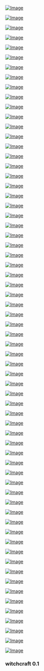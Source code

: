 <!--
bkz hoşlandığını gavat ormanda kırk kaplan gücündeyim dese napardınız
bkz hoşlandığınız gavat denize düşse napardınız sorunsalı
bkz devletin malı deniz yemeyen keriz 
https://www.uludagsozluk.com/k/bir-d%C3%BCzine-kar%C4%B1s%C4%B1-olan-gavad/ bkz a bu benim
bkz bilal vakıf paraları ibiza da bi gece de yese napardınız
bkz facebook cia gözetiminde olsa napardınız sorunsalı
bkz twitter nsa gözetiminde olsa nolurdu sorunsalı
bkz devlet gözetiminde facebook olsaydı nolurdu sorunsalı
bkz erdoğan ailesinin yediği trilyonları öğrenseniz napardınız sorunsalı
https://www.uludagsozluk.com/e/42531311/bkz çok yahşi adamdır
bkz hiç sevişmemiş cinselli cinselsiz ilişki istemeyen mutlu 1978 li erkek
https://www.uludagsozluk.com/k/hayat%C4%B1nda-hi%C3%A7-sevilmemi%C5%9F-insan/&w=bg bkz a bu benim
https://www.uludagsozluk.com/k/joffrey-in-kad%C4%B1k%C3%B6y-de-g%C3%B6r%C3%BClmesi/
bkz serdar ortaçın türk düşmanlarına 10. yıl marşıyla verdiği efso cevap
https://www.uludagsozluk.com/k/kemalistlerin-kurdu%C4%9Fu-%C3%BClkede-kemalizmi-k%C3%B6t%C3%BClemek/
bkz yaşıtları kadıköyde kız kovalarken 40 lık amcalarına sulanan ergenler
https://www.uludagsozluk.com/k/tevfik-g%C3%B6ksu-nun-imamo%C4%9Flu-nu-tokat-delisi-yapmas%C4%B1/
bkz cinselli cinselsiz ilişki istemeyen 1978 li işi arabası evi olmayan erkek
https://www.uludagsozluk.com/k/sevgilisinin-tayt-giymesine-izin-veren-gavat/&w=bg bkz şeytanın hileleri
bkz https://www.youtube.com/watch?v=jVEKDcDEN1w en sevdiğim kullar asyalı kullar
bkz cinsel ilişki istemeyen erkeğe tecavüz etmeye çalışan türkler
bkz mahsun kırmızıgül denize düşse kurtarır mısın sorunsalı
bkz bülent ecevit denizden slip mayolu çıksa naparsın sorunsalı
bkz tansu çillerin eşi denize düşse kurtarır mısın sorunsalı
bkz angela merkel denize düşse kurtarır mısın sorunsalı
bkz denize düşmese en çok kimi lider olarak görürsün
bkz killa kahan denize düşse almanlar napar sorunsalı
bkz denize kakatürk mü düşse boğarsın serdar ortaç mı
bkz kakatürke benzeyen adam vs serdar ortaça benzeyen japon
bkz serdar ortaçın gerçek orta asya türkü olduğu gerçeği
bkz serdar ortaçın denizden çıkıp 10. yıl marşı söylemesi
bkz su çok güzel gelsene diyen kutup ayısı
bkz denizde koltuk altıyla osuruk sesi yapan kutup ayısı görsen naparsın sorunssalı
bkz daudoğlanın bacanağı denize düşse naparsın sorunsalı
bkz hz musa denizi yarsa deniz yarılır mı sorunsalı
bkz yangında yanan aleviyi kurtarırmısın sorunsalı
bkz yangında yanan kafirleri kurtarırmısın sorunsalı
bkz ılık denize putin düşse kurtarırmısın sorunsalı
bkz denizden kürt çıksa o denzie girer msini sorunsalı
bkz denizden ali sami yen çıksa naparsın sorunsalı
bkz serdar ortaç denizden ıslak çıksa 10.yıl marşi söylese naparsın sorunsalı
bkz denize kamalcı serdar ortaç mı pkklı ahmet kaya mı kurtarırsın sorunsalı
bkz ıssız bi adaya düşsen kimi alırsın sounsal https://www.youtube.com/watch?v=0XaTDfxSmvk
bkz ahmet çakar denize düşse naparsın sorunsalı
bkz emre belezoğlu denize düşse naparsın sorundalı
bkz şeyma subaşı denize düşse naparsın sorunsalı
bkz ermeni toroğlan denize düşse kurtarırmısın sorunsalı
bkz deniz yılanı denzie düşse naparsın sorunsalı
bkz denize düşse yılana sarılır msıın sorunsalı
bkz denize düşmese denize dmökeceğin ırklar hangileri sorunsalı
bkz denize düşse kurtarmayacağın isimler kimler sorunsalı
bkz rte denize düşse cinsel seks yaparmısın sorunsalı
bkz rte cinsel seks teklifini reddetse naparsın soundalı
bkz rte denize düşse kurtarırı mısın sorunsalı
bkz cinsel sekse düşse kimi kurtarırsın sorunsalı
bkz denizde kime cinsel seks teklifi edersin sorunsalı
bkz denizde kim düşse sakso çekersin sorunsalı
bkz denizde cinsel seks teklifini reddedden erkeğe naparsın sorunsalı
bkz havuza kim düşse şey yaparsın https://www.youtube.com/watch?v=2SzDVoaY8mg
bkz denize rus mu düşse kurtarırsın yahudi mi ?
bkz denize apo mu düşse kurtarırsın tatlıses mi 
bkz denize yunan düşse kurtarır mısın sorunsalı
bkz denize düşse kürt düşse kürt sorunu çözülürmü sorunsalı
bkz serdr ortaçın yılbaşı yaklaştıkça yılbaşı konserlerine hazırlanması
bkz serdar ortaçın recep tayyip erdoğan diye yazılır karizma diye okunur açıklaması
https://www.uludagsozluk.com/k/%C5%9Fu-an-t%C3%BCrkiye-de-lider-olarak-bir-tek-erdo%C4%9Fan-var/
https://www.uludagsozluk.com/k/eskiden-insanlar-t%C3%BCp-gaz-kuyru%C4%9Funa-girerdi/
bkz serdar ortaçın cinsel seks teklifini reddetmemesi
bkz serdar ortaçın yerim uzun adamın yeridir paylaşımı
bkz serdar ortaçın orta asyanın sahipleri çekik gözlülerdir açıklaması
bkz e devletten ermeni torunu olduğunu öğrenip derin bi ohh çekmek
bkz fesli bunağın keşke denize yunan dölü düşseydi açıklaması
bkz denize ermeni dölü mü düşse yunan dölü mü düşse kurtarırsınız 
bkz tayyipin metal yorgunluğu https://www.youtube.com/watch?v=PAlwP6oeJpA
bkz üç isimli lider karizması
bkz mustafa kamal doğan vs receğ tayyiğ doğan
bkz tayyip çok hojdır amam benena https://www.youtube.com/watch?v=PAlwP6oeJpA
bkz denizden hz osman çıksa yerim diyen yahudi https://www.youtube.com/watch?v=RHBoMuNszuk
bkz yılbaşı yaklaştıkça pasifleşen türklerin heyecan yapması https://www.youtube.com/watch?v=NXQJ9iR5BkA
bkz yılbaşı yaklaşıyo diyo heyecan yapan suriyeli https://www.youtube.com/watch?v=NXQJ9iR5BkA
bkz denizden babam çıksa yerim diyen kürt https://www.youtube.com/watch?v=RHBoMuNszuk
bkz denize düşen kürtü silip suriyeliyi kurtarmam foğşikmiyim diyen türk oğlu tük
bkz yılbaşında denize düşecem diyen kürt https://www.youtube.com/watch?v=RHBoMuNszuk
bkz yılbaşında cübbeli izleyecem diyen yahudi
bkz yılbaşında yılsonu diyenlere tavsiye
bkz yılsonu yaklaştıkça yılbaşı espirisi yapacam diyen müslüman
bkz yılsonu yaklaştıkça yılbaşını kıskanan yobaz
bkz her gece barda gönlüm hovarda söyleyen çomarlara tahamamülü olmayan insan
bkz türklerin eğlencenin dibine vurmalarını çekemeyen yobaz gavat kğrt
bkz eğlenen türklere tahammülü olmayan yobaz finlandiyalı
bkz türklerin refahını çekemeyen norveçli yobaz
bkz türklerin çok mutlu olmasını çekemeyen çomar
bkz türklerin çok eğlenceli olmasını çekemyen dünya
bkz eğlenen türklere tahammülü olmayan çomar
bkz noel yaklaştıkça pasifleşen gay
bkz erdoğanın damatlarıyla aynı havuza düşsen naparsın sorunsalı
bkz erdogan havuza düşse naparsın sorunsalı
bkz denize erdoğan mı düşse atatürk mü düşse naparsın sorunsalı
bkz denize baan düşse naparsın sorunsalı
bkz denizden babam çıksa yerim diyen birini denizde kurtarırmısın sorunsalı
bkz denizden kurt çıksa yerim diyen kürt
bkz denize kurt düşse kurtarırmısın sorunsalı
bkz il başkanınını denize kürt düşse kurtarmama demesi
bkz chp il başkanının yerim uzun heykelin yeridir paylaşımı
bkz müslümanların üstün ırk olması
bkz deniz kürt düşse üstüne sıçarmısın sorunsalı
bkz akp ümranye il başkanının yerim uzun adamın yeridir paylaşımı
https://www.youtube.com/watch?v=Afq6UM-01Xs
bkz tayip doğanın israfı önlemek için heykelleri tayyip şeklinde yaptırması
bkz denize türkün düşmemesi sorunsalı
bkz deniz kürt mü düşse kurtarırsın  müslüman mı
bkz doğuda dsmartı gavat macun tv si interneti olmayanlar varken şikayet etmek cık cık cık 
bkz yobazdogan odama dsmart şifresiz lig tv umut nayır hd bağlatti diye kıskanan ekşiciler
bkz aktrollerin iş başı yapması https://www.youtube.com/watch?v=TA6y-oRT1w0
bkz ekşcilerin neymara hiç entry girmemesi sorunsalı
https://kaybedince-daha-cok-seveceksin.uludagsozluk.com/ bkz yahudileri ırk sanan kamalcı
bkz aponun odasına dsmart ligtv kamalcılara gavat acun tv bağlatan dünya lideri
https://www.uludagsozluk.com/k/%C3%B6calan-%C4%B1n-h%C3%BCcresine-televizyon-koydurtan-lider/&w=bg
bkz topkekini yerken yaparken acun abi çıktı tvye anne diyen gavat
bkz kamalcı gavatlar odalarında tvibu mu izliyo dsmart mı izliyor sorunsalı
bkz apple tv nin kamalcı gavatları siklememesi
bkz gavatlara dsmart bağlatıp mağara soğuk mu demek
bkz apo nun hücresinde  gavat acun tv izlediği gerçeği
https://www.uludagsozluk.com/k/%C3%B6calan-tvbu-mu-dsmart-m%C4%B1-digit%C3%BCrk-m%C3%BC-izliyor/ bkz rt (recep tayyip )
bkz acele etme fedöcü efendi vs https://hitler-benim-atam.uludagsozluk.com/ 
https://eksisozluk.com/pazar-gunu-seni-kilisede-goremedim-john--915278 alla alla neden acaba
https://www.uludagsozluk.com/k/%C3%B6calan-%C4%B1n-h%C3%BCcresine-televizyon-koydurtan-lider/&w=bg lol
https://github.com/danmactough/node-feedparser/tree/fb2377e2525a4ab26e998e20021f4a60ab6dd7ce 
https://www.youtube.com/watch?v=GQAk5T93CQk swan song for a nation
https://twitter.com/radikal lol
https://github.com/nodejs/node-v0.x-archive/issues/2190 lol
bkz floating witchcraft after life  https://www.youtube.com/watch?v=k-T7vGdH_ek
https://github.com/danmactough/node-feedparser/issues/129
bkz floating witchcraft https://www.youtube.com/watch?v=01SXLx0MOTs 
request({url,encoding:null}, function(error, response, body){
		body = iconv.encode (iconv.decode (new Buffer (body, 'binary'), 'win1251'), 'utf8');
        console.log(body.toString()); // кракозябры: ура ура ура
});,
https://github.com/danmactough/node-feedparser/blob/fb2377e2525a4ab26e998e20021f4a60ab6dd7ce/examples/iconv.js
-->
<!-- https://toster.ru/q/353548 -->
<!-- https://www.npmjs.com/package/iconv-lite  -->
<!-- https://www.unix.com/shell-programming-and-scripting/248845-trying-convert-utf-8-windows-1251-a.html -->
<!--https://helperbyte.com/questions/257624/how-to-convert-encoding-from-windows1251-to-utf8-in-nodejs -->
<!-- https://github.com/mathiasbynens/windows-1251 that's what i've been lookin' for -->
<!-- windows-1251 https://www.youtube.com/watch?v=wpFBJDI1I_g -->
<!-- https://stackoverflow.com/a/9049823 -->
<!-- https://www.zen-cart.com/showthread.php?121221-Problems-with-displaying-Russian-characters-and-UTF-8 -->


[![Image](smartdata/Screenshot_2019-12-06_19-22-23.png)]( https://www.youtube.com/watch?v=YGix73dqF0I )


[![Image](smartdata/Screenshot_2019-12-06_07-53-46.png)]( https://www.youtube.com/watch?v=LYZScAAbfns )

[![Image](smartdata/Screenshot_2019-12-06_06-02-12.png)]( https://www.youtube.com/watch?v=6RwAWZtK5Uw )

[![Image](smartdata/Screenshot_2019-12-06_02-17-01.png)]( https://www.youtube.com/watch?v=OrZB5n0tNAI )

[![Image](smartdata/Screenshot_2019-12-05_15-51-16.png)]( https://www.youtube.com/watch?v=WrrK0LuuTOg )

[![Image](smartdata/Screenshot_2019-12-05_14-44-07.png)]( https://www.youtube.com/watch?v=k-Rg51azVlg )

[![Image](smartdata/Screenshot_2019-12-05_14-02-27.png)]( https://www.la-croix.com/Monde/Afrique/Operation-Barkhane-Emmanuel-Macron-reclame-appui-clair-pays-Sahel-2019-12-05-1201064691)


[![Image](smartdata/Screenshot_2019-12-05_14-03-26.png)]( https://www.youtube.com/watch?v=eG7pRObJq1U )

[![Image](smartdata/Screenshot_2019-12-04_15-05-30.png)]( https://www.youtube.com/watch?v=itkl7cHcX_E )

[![Image](smartdata/Screenshot_2019-12-04_11-20-43.png)]( https://www.timeanddate.com/moon/phases/turkey/istanbul )

[![Image](smartdata/Screenshot_2019-12-04_11-17-41.png)]( https://www.theguardian.com/world/2019/dec/04/turkey-agrees-to-back-nato-plan-for-baltic-states-and-poland )

[![Image](smartdata/Screenshot_2019-12-04_10-27-53.png)]( https://www.youtube.com/watch?v=TGwZ7MNtBFU )



[![Image](smartdata/Screenshot_2019-12-04_10-05-48.png)]( https://www.dunya.com/gundem/turkiye-natonun-baltik-planini-onayladi-haberi-458154 )

[![Image](smartdata/Screenshot_2019-12-04_06-00-52.png)]( https://www.theguardian.com/world/video/2019/dec/04/emmanuel-macron-defends-calling-nato-brain-dead-video )

[![Image](smartdata/Screenshot_2019-12-04_07-27-11.png)]( https://www.youtube.com/watch?v=IlsLUaccKWo )

[![Image](smartdata/Screenshot_2019-12-04_06-02-17.png)]( https://www.theguardian.com/world/2019/dec/03/macron-clashes-with-erdogan-over-anti-isis-kurdish-fighters )

[![Image](smartdata/Screenshot_2019-12-03_10-09-51.png)]( https://www.dunya.com/gundem/trump-turkiye-savas-ucagi-icin-rusya-veya-cine-yonelebilir-haberi-458069 )


[![Image](smartdata/Screenshot_2019-12-03_09-58-52.png)]( https://www.theguardian.com/world/2019/dec/03/trump-macron-brain-dead-nato-remarks )


[![Image](smartdata/Screenshot_2019-12-03_02-47-15.png)]( https://www.dunya.com/dunya/abd-fransanin-dijital-hizmet-vergisine-misilleme-yapmaya-hazirlaniyor-haberi-458021 )

[![Image](smartdata/Screenshot_2019-12-02_03-21-48.png)]( https://www.theguardian.com/science/2019/dec/01/island-states-want-decisive-action-to-prevent-inundation)


[![Image](smartdata/Screenshot_2019-12-02_03-21-59.png)]( https://www.youtube.com/watch?v=UNFDHgjrlK8 )

[![Image](smartdata/Screenshot_2019-12-02_03-32-43.png)]( https://www.youtube.com/watch?v=W6qbHYRqkbU)

[![Image](smartdata/Screenshot_2019-11-30_20-58-04.png)]( https://news.sky.com/story/north-korea-calls-japanese-pm-shinzo-abe-imbecile-and-political-dwarf-in-row-over-missiles-11874298)

[![Image](smartdata/Screenshot_2019-11-30_16-38-43.png)]( https://www.dailymotion.com/video/x99fx6 ) 

[![Image](smartdata/Screenshot_2019-11-30_15-40-03.png)]( https://www.dailymotion.com/video/x5frzub ) 

[![Image](smartdata/Screenshot_2019-11-30_11-44-46.png)]( https://www.dailymotion.com/video/xcuch5 ) 

[![Image](smartdata/Screenshot_2019-11-29_22-57-15.png)]( https://www.youtube.com/watch?v=BfVIUPqVXv4 ) 


[![Image](smartdata/Screenshot_2019-11-29_18-43-39.png)]( https://www.youtube.com/watch?v=3ttlU1-bCzM) 

[![Image](smartdata/Screenshot_2019-11-29_11-09-01.png)]( https://www.youtube.com/watch?v=MKcKtjrL5bc ) 
<!-- https://www.youtube.com/watch?v=DgtKLrT9_GI -->
<!-- https://www.youtube.com/watch?v=mOHMLuwTKWQ -->
<!-- https://www.youtube.com/watch?v=MKcKtjrL5bc LOST: Flight 815 Crash in Real Time -->
<!-- https://www.youtube.com/watch?v=GdT8eqMO4qk LOST in 8 minutes -->
<!-- https://www.youtube.com/watch?v=8-uvOpMyPgI 5th rev -->

[![Image](smartdata/Screenshot_2019-11-29_09-00-00.png)](  https://www.youtube.com/watch?v=GdT8eqMO4qk ) 

[![Image](smartdata/Screenshot_2019-11-29_04-24-40.png)]( https://www.youtube.com/watch?v=QgpBjS3HCJI ) 


[![Image](smartdata/Screenshot_2019-11-28_18-41-47.png)]( https://www.theguardian.com/world/2019/nov/28/apple-under-fire-for-labelling-crimea-as-part-of-russia-in-its-apps ) 

[![Image](smartdata/Screenshot_2019-11-28_11-31-05.png)]( https://www.youtube.com/watch?v=-gP_Q2myNWo ) 

[![Image](smartdata/Screenshot_2019-11-28_11-31-19.png)]( https://www.theguardian.com/world/2019/nov/28/macron-defends-brain-dead-nato-remarks-as-summit-approaches) 

<!-- 
https://www.youtube.com/watch?v=2q05iJ6jHu8 reserved
https://www.youtube.com/watch?v=-gP_Q2myNWo apple tree 
https://www.youtube.com/watch?v=wzIU_yc01nQ alcala
https://www.youtube.com/watch?v=lN_MSyrq6-U before the crypt
-->

[![Image](smartdata/Screenshot_2019-11-27_05-17-11.png)]( https://www.youtube.com/watch?v=YwTqpWRGmYc ) 

[![Image](smartdata/Screenshot_2019-11-27_07-50-42.png)]( https://www.youtube.com/watch?v=-371LmCinrY ) 

[![Image](smartdata/itsnotrocketscience.png)]( https://www.youtube.com/watch?v=2q05iJ6jHu8  )

[![Image](smartdata/Screenshot_2019-11-28_07-52-24.png)]( https://www.youtube.com/watch?v=zqCB8uB5bXY ) 

[![Image](smartdata/Screenshot_2019-11-26_15-55-05.png)]( https://www.youtube.com/watch?v=kAGU0__47vI )


[![Image](smartdata/Screenshot_2019-11-26_13-12-05.png)](  https://www.youtube.com/watch?v=wzIU_yc01nQ )

[![Image](smartdata/Screenshot_2019-11-26_11-37-02.png)](  https://www.youtube.com/watch?v=0lZ5t7Fz_fw )

<!-- https://www.youtube.com/watch?v=ZXYjLAqbFrs -->
<!-- https://www.youtube.com/watch?v=Z4d4yB-cm6E -->
<!-- https://www.youtube.com/watch?v=TfPQXTHPW8w -->

[![Image](smartdata/missionlocknhead.png)](  https://www.youtube.com/watch?v=6OiWfZYARio )
<!--https://www.youtube.com/watch?v=ZXYjLAqbFrs -->

[![Image](smartdata/markIII.png)](  https://www.youtube.com/watch?v=ZwOxM0-byvc )

 [![Image](smartdata/loc-time.png)](  https://www.youtube.com/watch?v=p-zJzffx3FM )
 
 [![Image](smartdata/crash.png)](  https://www.youtube.com/watch?v=xPtJj0EIQdY )


 [![Image](smartdata/hellboy.png)](  https://www.youtube.com/watch?v=qml_294gRQc )

 [![Image](smartdata/bprd.png)](  https://www.youtube.com/watch?v=eUWy54la_6g )

 [![Image](smartdata/Last-Quarter.png)]( https://www.youtube.com/watch?v=00fMhETHQME )

[![Image](smartdata/second.png)]( https://www.youtube.com/watch?v=8cW8kAFbnik )
<!-- https://www.youtube.com/watch?v=MuWwCUXGzWE otto -->
<!-- https://www.youtube.com/watch?v=eUWy54la_6g -->

 [![Image](smartdata/whatsupdoc.png)]( https://www.youtube.com/watch?v=qmV5MW_XAtg )
<!-- https://www.youtube.com/watch?v=ZQqRiqjBQeo -->

<!-- [![Image](smartdata/whatsupdoc.png)](  https://www.youtube.com/watch?v=q9RsiQSTrPA )-->
<!-- https://www.youtube.com/watch?v=b1XmPAIHZkk -->

<!--[![Image](smartdata/xerox.png)]( https://www.youtube.com/watch?v=llZWUutejao )-->

[![Image](smartdata/sun-out-mercury.png)]( https://www.youtube.com/watch?v=nlnrOr2STaE )
<!-- https://earthsky.org/tonight/transit-of-mercury-on-november-11-2019  -->

[![Image](smartdata/xerox.png)]( https://www.youtube.com/watch?v=ynFYqvnxZxY )

[![Image](smartdata/black-clad.png)]( https://www.youtube.com/watch?v=v9Ev_yC_cf0 )

[![Image](smartdata/blockrain.png)]( https://www.youtube.com/watch?v=ueiBYxI6Eqg )

[![Image](smartdata/finalflightofosiris.png)]( https://www.youtube.com/watch?v=N3ZtokEn05s )

[![Image](smartdata/ama-v-ts.png)]( https://www.theguardian.com/music/2019/nov/15/taylor-swift-says-shes-being-banned-from-singing-her-old-hits-at-amas )
<!-- https://twitter.com/MarkDice/status/1195137236599050240  -->


<!--[![Image](smartdata/rechargeable.png)]( https://www.youtube.com/watch?v=fyaI4-5849w )-->
[![Image](smartdata/silver-diamond.png)](https://www.youtube.com/watch?v=3OYJVrjdUrI )

[![Image](smartdata/bolivia-test-new-leader.png)]( https://www.theguardian.com/world/video/2019/nov/13/anez-assumes-interim-presidency-as-morales-flees-video )

[![Image](smartdata/Bolivia’s-Lithium-Isn’t-The-New-Oil.png)]( https://foreignpolicy.com/2019/11/13/coup-morales-bolivia-lithium-isnt-new-oil/)

[![Image](smartdata/syria-oil.png)]( https://www.theguardian.com/us-news/live/2019/nov/13/trump-news-today-live-impeachment-hearings-bill-taylor-george-kent-ukraine-democrats-latest-updates )


[![Image](smartdata/bolivia-coup.png)]( https://www.theguardian.com/world/2019/nov/12/evo-morales-arrives-mexico-bolivia-power-vacuum )

[![Image](smartdata/products.png)]( https://www.theguardian.com/world/2019/nov/12/products-israeli-settlements-labelled-eu-court )
<!-- https://www.youtube.com/watch?v=Xo7aPtVfzps fact or friction -->

[![Image](smartdata/spacetrash.png)]( https://www.youtube.com/watch?v=juQPE-v28es )

[![Image](smartdata/mercury-transit-wide.png)](  https://www.nationalgeographic.com/science/2019/11/last-transit-of-mercury-until-2032-how-to-watch-livestream/ )
<!-- https://www.nationalgeographic.com/science/2019/11/last-transit-of-mercury-until-2032-how-to-watch-livestream/ -->

[![Image](smartdata/mercury-transit.png)]( https://www.timeanddate.com/eclipse/transit/2019-november-11)
<!-- https://www.timeanddate.com/eclipse/transit/2019-november-11 -->

[![Image](smartdata/hardware.png)]( https://www.youtube.com/watch?v=5Hx80FJAuuw )

### witchcraft 0.1
<!--
<div class="video-container">
  <iframe width="100%" src="https://player.vimeo.com/video/267559525" frameborder="0" allowfullscreen></iframe>
</div>-->


